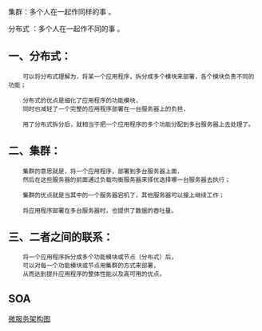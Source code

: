 
集群：多个人在一起作同样的事 。

分布式 ：多个人在一起作不同的事 。

## 一、分布式：

        可以将分布式理解为，将某一个应用程序，拆分成多个模块来部署，各个模块负责不同的功能；

        分布式的优点是细化了应用程序的功能模块，
        同时也减轻了一个完整的应用程序部署在一台服务器上的负担，
        
        用了分布式拆分后，就相当于把一个应用程序的多个功能分配到多台服务器上去处理了。

## 二、集群：

        集群的意思就是，将一个应用程序，部署到多台服务器上面，
        然后在这些服务器的前面通过负载均衡服务器来择优选择哪一台服务器去执行；

        集群的优点就是当其中的一个服务器宕机了，其他服务器可以接上继续工作；
        
        将应用程序部署在多台服务器时，也提供了数据的吞吐量。

## 三、二者之间的联系：

        将一个应用程序拆分成多个功能模块或节点（分布式）后，
        可以对每一个功能模块或节点用集群的方式来部署，
        从而达到提升应用程序的整体性能以及高可用的优点。

## SOA

[微服务架构图](https://blog.csdn.net/Bactryki28/article/details/79649296?utm_medium=distribute.pc_relevant.none-task-blog-BlogCommendFromMachineLearnPai2-2.add_param_isCf&depth_1-utm_source=distribute.pc_relevant.none-task-blog-BlogCommendFromMachineLearnPai2-2.add_param_isCf)

